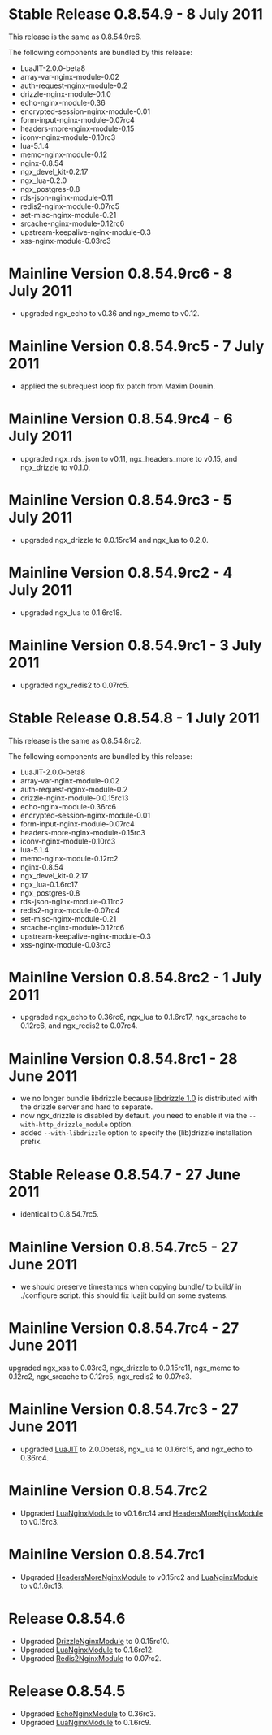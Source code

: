 <!---
    @title         Change Log8054
    @creator       Yichun Zhang
    @created       2011-06-21 04:31 GMT
    @modifier      Yichun Zhang
    @modifier_link yichun-zhang
    @modified      2011-07-08 11:23 GMT
    @changes       25
--->


#  Stable Release 0.8.54.9 - 8 July 2011
This release is the same as  0.8.54.9rc6.

The following components are bundled by this release:
* LuaJIT-2.0.0-beta8
* array-var-nginx-module-0.02
* auth-request-nginx-module-0.2
* drizzle-nginx-module-0.1.0
* echo-nginx-module-0.36
* encrypted-session-nginx-module-0.01
* form-input-nginx-module-0.07rc4
* headers-more-nginx-module-0.15
* iconv-nginx-module-0.10rc3
* lua-5.1.4
* memc-nginx-module-0.12
* nginx-0.8.54
* ngx_devel_kit-0.2.17
* ngx_lua-0.2.0
* ngx_postgres-0.8
* rds-json-nginx-module-0.11
* redis2-nginx-module-0.07rc5
* set-misc-nginx-module-0.21
* srcache-nginx-module-0.12rc6
* upstream-keepalive-nginx-module-0.3
* xss-nginx-module-0.03rc3

#  Mainline Version 0.8.54.9rc6 - 8 July 2011
* upgraded ngx_echo to v0.36 and ngx_memc to v0.12.

#  Mainline Version 0.8.54.9rc5 - 7 July 2011
* applied the subrequest loop fix patch from Maxim Dounin.

#  Mainline Version 0.8.54.9rc4 - 6 July 2011
* upgraded ngx_rds_json to v0.11, ngx_headers_more to v0.15, and ngx_drizzle to v0.1.0.

#  Mainline Version 0.8.54.9rc3 - 5 July 2011
* upgraded ngx_drizzle to 0.0.15rc14 and ngx_lua to 0.2.0.

#  Mainline Version 0.8.54.9rc2 - 4 July 2011
* upgraded ngx_lua to 0.1.6rc18.

#  Mainline Version 0.8.54.9rc1 - 3 July 2011
* upgraded ngx_redis2 to 0.07rc5.

#  Stable Release 0.8.54.8 - 1 July 2011
This release is the same as  0.8.54.8rc2.

The following components are bundled by this release:
* LuaJIT-2.0.0-beta8
* array-var-nginx-module-0.02
* auth-request-nginx-module-0.2
* drizzle-nginx-module-0.0.15rc13
* echo-nginx-module-0.36rc6
* encrypted-session-nginx-module-0.01
* form-input-nginx-module-0.07rc4
* headers-more-nginx-module-0.15rc3
* iconv-nginx-module-0.10rc3
* lua-5.1.4
* memc-nginx-module-0.12rc2
* nginx-0.8.54
* ngx_devel_kit-0.2.17
* ngx_lua-0.1.6rc17
* ngx_postgres-0.8
* rds-json-nginx-module-0.11rc2
* redis2-nginx-module-0.07rc4
* set-misc-nginx-module-0.21
* srcache-nginx-module-0.12rc6
* upstream-keepalive-nginx-module-0.3
* xss-nginx-module-0.03rc3

#  Mainline Version 0.8.54.8rc2 - 1 July 2011
* upgraded ngx_echo to 0.36rc6, ngx_lua to 0.1.6rc17, ngx_srcache to 0.12rc6, and ngx_redis2 to 0.07rc4.

#  Mainline Version 0.8.54.8rc1 - 28 June 2011
* we no longer bundle libdrizzle because [libdrizzle 1.0](https://launchpad.net/libdrizzle) is distributed with the drizzle server and hard to separate.
* now ngx_drizzle is disabled by default. you need to enable it via the `--with-http_drizzle_module` option.
* added `--with-libdrizzle` option to specify the (lib)drizzle installation prefix.

#  Stable Release 0.8.54.7 - 27 June 2011
* identical to 0.8.54.7rc5.

#  Mainline Version 0.8.54.7rc5 - 27 June 2011
* we should preserve timestamps when copying bundle/ to build/ in ./configure script. this should fix luajit build on some systems.

#  Mainline Version 0.8.54.7rc4 - 27 June 2011
upgraded ngx_xss to 0.03rc3, ngx_drizzle to 0.0.15rc11, ngx_memc to 0.12rc2, ngx_srcache to 0.12rc5, ngx_redis2 to 0.07rc3.

#  Mainline Version 0.8.54.7rc3 - 27 June 2011
* upgraded [LuaJIT](luajit.html) to 2.0.0beta8, ngx_lua to 0.1.6rc15, and ngx_echo to 0.36rc4.

#  Mainline Version 0.8.54.7rc2
* Upgraded [LuaNginxModule](lua-nginx-module.html) to v0.1.6rc14 and [HeadersMoreNginxModule](headers-more-nginx-module.html) to v0.15rc3.

#  Mainline Version 0.8.54.7rc1
* Upgraded [HeadersMoreNginxModule](headers-more-nginx-module.html) to v0.15rc2 and [LuaNginxModule](lua-nginx-module.html) to v0.1.6rc13.

#  Release 0.8.54.6
* Upgraded [DrizzleNginxModule](drizzle-nginx-module.html) to 0.0.15rc10.
* Upgraded [LuaNginxModule](lua-nginx-module.html) to 0.1.6rc12.
* Upgraded [Redis2NginxModule](redis-2-nginx-module.html) to 0.07rc2.

#  Release 0.8.54.5
* Upgraded [EchoNginxModule](echo-nginx-module.html) to 0.36rc3.
* Upgraded [LuaNginxModule](lua-nginx-module.html) to 0.1.6rc9.
